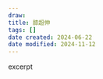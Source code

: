 ```yaml
---
draw:
title: 膝超伸
tags: []
date created: 2024-06-22
date modified: 2024-11-12
---
```


excerpt

<!-- more -->
